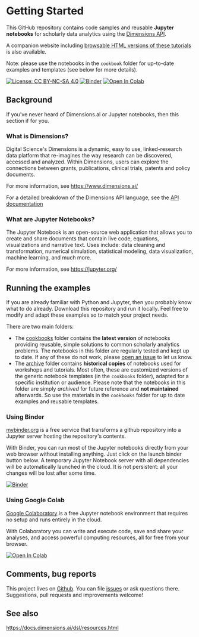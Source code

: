 # Getting Started

This GitHub repository contains code samples and reusable **Jupyter notebooks** for scholarly data analytics using the [Dimensions API](https://www.dimensions.ai/dimensions-apis/).

A companion website including [browsable HTML versions of these tutorials](https://digital-science.github.io/dimensions-api-lab/) is also available. 

Note: please use the notebooks in the `cookbook` folder for up-to-date examples and templates (see below for more details).

[![License: CC BY-NC-SA 4.0](https://img.shields.io/badge/License-CC%20BY--NC--SA%204.0-lightgrey.svg)](https://creativecommons.org/licenses/by-nc-sa/4.0/)
[![Binder](https://mybinder.org/badge_logo.svg)](https://mybinder.org/v2/gh/digital-science/dimensions-api-lab/master) [![Open In Colab](https://colab.research.google.com/assets/colab-badge.svg)](https://colab.research.google.com/github/digital-science/dimensions-api-lab/)


## Background

If you've never heard of Dimensions.ai or Jupyter notebooks, then this section if for you.

### What is Dimensions?

Digital Science's Dimensions is a dynamic, easy to use, linked-research data platform that re-imagines the way research can be discovered, accessed and analyzed.  Within Dimensions, users can explore the connections between grants, publications, clinical trials, patents and policy documents.

For more information, see https://www.dimensions.ai/ 

For a detailed breakdown of the Dimensions API language, see the [API documentation](https://docs.dimensions.ai/dsl)


### What are Jupyter Notebooks?

The Jupyter Notebook is an open-source web application that allows you to create and share documents that contain live code, equations, visualizations and narrative text. Uses include: data cleaning and transformation, numerical simulation, statistical modeling, data visualization, machine learning, and much more.

For more information, see https://jupyter.org/


## Running the examples

If you are already familiar with Python and Jupyter, then you probably know what to do already. Download this repository and run it locally. Feel free to modify and adapt these examples so to match your project needs. 

There are two main folders:

* The [cookbooks](https://github.com/digital-science/dsl_lab_dev/tree/master/cookbooks) folder contains the **latest version** of notebooks providing reusable, simple solutions to common scholarly analytics problems. The notebooks in this folder are regularly tested and kept up to date. If any of these do not work, please [open an issue](https://github.com/digital-science/dimensions-api-lab/issues/new) to let us know. 
* The [archive](https://github.com/digital-science/dsl_lab_dev/tree/master/archive) folder contains **historical copies** of notebooks used for workshops and tutorials. Most often, these are customized versions of the generic notebook templates (in the `cookbooks` folder), adapted for a specific institution or audience. Please note that the notebooks in this folder are simply *archived* for future reference and **not maintained** afterwards. So use the materials in the `cookbooks` folder for up to date examples and reusable templates.


### Using Binder 

[mybinder.org](https://ovh.mybinder.org/) is a free service that transforms a github repository into a Jupyter server hosting the repository's contents. 

With Binder, you can run most of the Jupyter notebooks directly from your web browser without installing anything. Just click on the launch binder button below. A temporary Jupyter Notebook server with all dependencies will be automatically launched in the cloud. It is not persistent: all your changes will be lost after some time.

[![Binder](https://mybinder.org/badge_logo.svg)](https://mybinder.org/v2/gh/digital-science/dimensions-api-lab/master)


### Using Google Colab

[Google Colaboratory](https://colab.research.google.com) is a free Jupyter notebook environment that requires no setup and runs entirely in the cloud.

With Colaboratory you can write and execute code, save and share your analyses, and access powerful computing resources, all for free from your browser.

[![Open In Colab](https://colab.research.google.com/assets/colab-badge.svg)](https://colab.research.google.com/github/digital-science/dimensions-api-lab/)

## Comments, bug reports

This project lives on [Github](https://github.com/digital-science/dimensions-api-lab). You can file [issues]([issues](https://github.com/digital-science/dimensions-api-lab/issues/new)) or ask questions there. Suggestions, pull requests and improvements welcome!

## See also

https://docs.dimensions.ai/dsl/resources.html